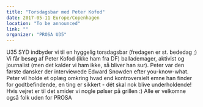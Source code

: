 ```yaml
---
title: "Torsdagsbar med Peter Kofod"
date: 2017-05-11 Europe/Copenhagen
location: "To be announced"
link: ""
organizer: "PROSA U35"
---
```

U35 SYD indbyder vi til en hyggelig torsdagsbar (fredagen er st. bededag ;)
Vi får besøg af Peter Kofod (ikke ham fra DF) ballademager, aktivist og journalist (men det kalder vi ham ikke, så bliver han sur). Peter var den første dansker der interviewede Edward Snowden efter you-know-what. Peter vil holde et oplæg omkring hvad end kontroversielt emne han finder for godtbefindende, en ting er sikkert - dét skal nok blive underholdende! Hvis vejret er til det smider vi nogle pølser på grillen :)
Alle er velkomne også folk uden for PROSA